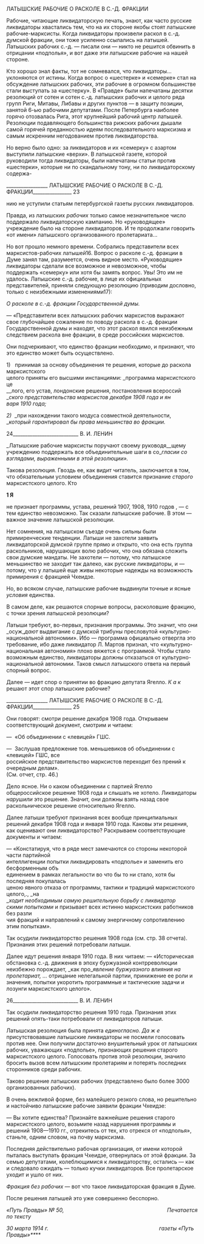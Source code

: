 ЛАТЫШСКИЕ РАБОЧИЕ О РАСКОЛЕ В С.-Д. ФРАКЦИИ

Рабочие, читающие ликвидаторскую печать, знают, как часто русские ликвидаторы хвастались тем, что на их стороне якобы стоят латышские рабочие-марксисты. Когда ликвидаторы произвели раскол в с.-д. думской фракции, они тоже усиленно ссылались на латышей. Латышских рабочих с.-д. — писали они — никто не решится обвинить в отрицании «подполья», и вот даже эти латышские рабочие на нашей стороне.

Кто хорошо знал факты, тот не сомневался, что ликвидаторы... уклоняются от исти­ны. Когда вопрос о «шестерке» и «семерке» стал на обсуждение латышских рабочих, эти рабочие в огромном большинстве стали выступать за «шестерку». В «Правде» были напечатаны десятки резолюций от сотен и сотен с.-д. латышских рабочих и цело­го ряда групп Риги, Митавы, Либавы и других пунктов — в защиту позиции, занятой 6-ью рабочими депутатами. После Петербурга наиболее горячо отозвалась Рига, этот крупнейший рабочий центр латышей. Резолюции подавляющего большинства рижских рабочих дышали самой горячей преданностью идеям последовательного марксизма и самым искренним негодованием против ликвидаторства.

Но верно было одно: за ликвидаторов и их «семерку» с азартом выступили латыш­ские «верхи». В латышской газете, которой руководили тогда ликвидаторы, были напе­чатаны статьи против «шестерки», которые ни по скандальному тону, ни по ликвида­торскому содержа-

  

_________________ ЛАТЫШСКИЕ РАБОЧИЕ О РАСКОЛЕ В С.-Д. ФРАКЦИИ________________ 23

нию не уступили статьям петербургской газеты русских ликвидаторов.

Правда, из латышских _рабочих_ только самое незначительное число поддержало ликвидаторскую кампанию. Но «руководящее» учреждение было на стороне ликвида­торов. И те продолжали говорить «от имени» латышского организованного пролета­риата...

Но вот прошло немного времени. Собрались представители всех марксистов-рабочих латышей16. Вопрос о расколе с.-д. фракции в Думе занял там, разумеется, очень видное место. «Руководящие» ликвидаторы сделали все возможное и невозмож­ное, чтобы поддержать «семерку» или хотя бы замять вопрос. Увы! Это им не удалось. Латышские с.-д. рабочие, в лице их официальных представителей, приняли следующую резолюцию (приводим дословно, только с неизбежными изменениями17):

_О расколе в с.-д. фракции Государственной думы._

— «Представители всех латышских рабочих марксистов выражают свое глубочай­шее сожаление по поводу раскола в с.-д. фракции Государственной думы и находят, что этот раскол явился неизбежным следствием раскола вне фракции, в среде российских марксистов.

Они подчеркивают, что единство фракции необходимо, и признают, что это единст­во может быть осуществлено.

1)   принимая за основу объединения те решения, которые до раскола марксистского  
целого приняты его высшими инстанциями: _программа марксистского це­  
__лого, его устав, лондонские решения, постановления всероссий­  
__ского представительства марксистов декабря 1908 года и ян­  
варя 1910 года;_

_2)_  _при нахождении такого модуса совместной деятельности,  
__который гарантировал бы права меньшинства во фракции._

24___________________________ В. И. ЛЕНИН

_Латышские рабочие марксисты поручают своему руководя­__щему учреждению поддержать все объединительные шаги в со­__гласии со взглядами, выраженными в этой резолюции»._

Такова резолюция. Гвоздь ее, как видит читатель, заключается в том, что обязатель­ным условием объединения ставится признание _старого_ марксистского целого. Кто

**1 Я**

не признает программы, устава, решений 1907, 1908, 1910 годов , — с тем единство невозможно. Так сказали латышские рабочие. В этом — важное значение латышской резолюции.

Нет сомнения, на латышском съезде очень сильны были примиренческие тенденции. Латыши не захотели заявить ликвидаторской думской группе прямо и открыто, что она есть группа раскольников, нарушающих волю рабочих, что она обязана сложить свои думские мандаты. Не захотели — потому, что латышское меньшинство не заходит так далеко, как русские ликвидаторы, и — потому, что у латышей еще живы некоторые на­дежды на возможность примирения с фракцией Чхеидзе.

Но, во всяком случае, латышские рабочие выдвинули точные и ясные _условия_ единства.

В самом деле, как решаются спорные вопросы, расколовшие фракцию, с точки зре­ния латышской резолюции?

Латыши требуют, во-первых, признания программы. Это значит, что они _осуж­__дают_ выдвигание с думской трибуны пресловутой «культурно-национальной автоно­мии». Ибо — программа официально отвергла это требование, ибо даже ликвидатор Л. Мартов признал, что «культурно-национальная автономия» плохо вяжется с програм­мой. Чтобы стало возможным единство, ликвидаторы должны отказаться от культурно-национальной автономии. Таков смысл латышского ответа на первый спорный вопрос.

Далее — идет спор о принятии во фракцию депутата Ягелло. _К а к_ решают этот спор латышские рабочие?

  

_________________ ЛАТЫШСКИЕ РАБОЧИЕ О РАСКОЛЕ В С.-Д. ФРАКЦИИ________________ 25

Они говорят: смотри решение декабря 1908 года. Открываем соответствующий доку­мент, смотрим и читаем:

—  «Об объединении с «левицей» ГШС.

—  Заслушав предложение тов. меньшевиков об объединении с «левицей» ГШС, все­  
российское представительство марксистов переходит без прений к очередным делам».  
(См. отчет, стр. 46.)

Дело ясное. Ни о каком объединении с партией Ягелло общероссийское решение 1908 года и слышать не хотело. Ликвидаторы _нарушили_ это решение. Значит, они должны взять назад свое раскольническое решение относительно Ягелло.

Далее латыши требуют признания всех вообще принципиальных решений декабря 1908 года и января 1910 года. Каковы эти решения, как оценивают они ликвидаторст­во? Раскрываем соответствующие документы и читаем:

— «Констатируя, что в ряде мест замечаются со стороны некоторой части партийной  
интеллигенции попытки ликвидировать «подполье» и заменить его бесформенным объ­  
единением в рамках легальности во что бы то ни стало, хотя бы последняя покупалась  
ценою явного отказа от программы, тактики и традиций марксистского целого,., _на­  
__ходит необходимым самую решительную борьбу с ликвидатор­  
скими попытками_ и призывает всех истинно марксистских работников без разли­  
чия фракций и направлений к самому энергичному сопротивлению этим попыткам».

Так осудили ликвидаторство решения 1908 года (см. стр. 38 отчета). Признания этих решений потребовали латыши.

Далее идут решения января 1910 года. В них читаем: — «Историческая обстановка с.-д. движения в эпоху буржуазной контрреволюции неизбежно порождает, _как про­__явление буржуазного влияния на пролетариат, ..._ отрицание нелегаль­ной партии, принижение ее роли и значения, попытки укоротить программные и такти­ческие задачи и лозунги марксистского целого».

  

26___________________________ В. И. ЛЕНИН

Так осудили ликвидаторство решения 1910 года. Признания этих решений опять-таки потребовали от ликвидаторов латыши.

Латышская резолюция была принята _единогласно. Да ж е_ присутствовавшие ла­тышские ликвидаторы не посмели голосовать против нее. Они получили достаточно внушительный урок от латышских рабочих, уважающих «подполье», признающих ре­шения старого марксистского целого. Голосовать против этой резолюции, значило бро­сить вызов всем латышским пролетариям и потерять последних сторонников среди ра­бочих.

Таково решение латышских рабочих (представлено было более 3000 организованных рабочих).

В очень вежливой форме, без малейшего резкого слова, но решительно и настойчиво латышские рабочие заявили фракции Чхеидзе:

— Вы хотите единства? Признайте важнейшие решения старого марксистского це­лого, возьмите назад нарушения программы и решений 1908—1910 гг., отрекитесь от тех, кто отрекся от «подполья», станьте, одним словом, на почву марксизма.

Последняя действительно рабочая организация, от имени которой пыталась высту­пать фракция Чхеидзе, отвернулась от этой фракции. За семью депутатами, колеблю­щимися к ликвидаторству, остались — как и следовало ожидать — только кучки лик­видаторов. Все пролетарское уходит и ушло от них.

_Фракция без рабочих_ — вот что такое ликвидаторская фракция в Думе.

После решения латышей это уже совершенно бесспорно.

_«Путь Правды» № 50,                                                                     Печатается по тексту_

_30 марта 1914 г.                                                                          газеты «Путь Правды»**_**